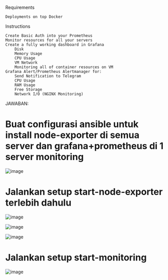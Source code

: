 Requirements

    Deployments on top Docker

Instructions

    Create Basic Auth into your Prometheus
    Monitor resources for all your servers
    Create a fully working dashboard in Grafana
        Disk
        Memory Usage
        CPU Usage
        VM Network
        Monitoring all of container resources on VM
    Grafana Alert/Prometheus Alertmanager for:
        Send Notification to Telegram
        CPU Usage
        RAM Usage
        Free Storage
        Network I/O (NGINX Monitoring)

JAWABAN:

# Buat configurasi ansible untuk install node-exporter di semua server dan grafana+prometheus di 1 server monitoring

![image](https://github.com/user-attachments/assets/a52c708d-79ab-434f-896e-7bd00391d304)

# Jalankan setup start-node-exporter terlebih dahulu

![image](https://github.com/user-attachments/assets/9458ef9c-162e-483a-8f6b-d6973a4e7ac0)

![image](https://github.com/user-attachments/assets/eaef37aa-2801-40ba-9a19-c8fc4d47b3e9)

![image](https://github.com/user-attachments/assets/f51ceac6-97c7-4efe-a083-4aeddbde54ba)

# Jalankan setup start-monitoring

![image](https://github.com/user-attachments/assets/f3de86b2-86d0-4fbf-a4ad-b907ae259477)



